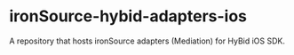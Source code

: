 # ironSource-hybid-adapters-ios
A repository that hosts ironSource adapters (Mediation) for HyBid iOS SDK.
